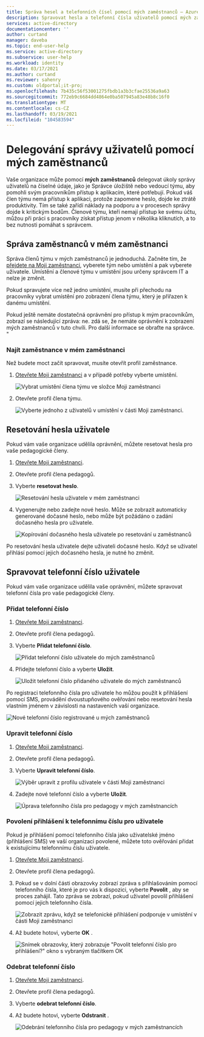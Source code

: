```yaml
---
title: Správa hesel a telefonních čísel pomocí mých zaměstnanců – Azure AD | Microsoft Docs
description: Spravovat hesla a telefonní čísla uživatelů pomocí mých zaměstnanců
services: active-directory
documentationcenter: ''
author: curtand
manager: daveba
ms.topic: end-user-help
ms.service: active-directory
ms.subservice: user-help
ms.workload: identity
ms.date: 03/17/2021
ms.author: curtand
ms.reviewer: sahenry
ms.custom: oldportal;it-pro;
ms.openlocfilehash: 7b435c56f53001275fbdb1a3b3cfae25536a9a63
ms.sourcegitcommit: 772eb9c6684dd4864e0ba507945a83e48b8c16f0
ms.translationtype: MT
ms.contentlocale: cs-CZ
ms.lasthandoff: 03/19/2021
ms.locfileid: "104583594"
---
```

# <a name="delegate-user-management-with-my-staff"></a>Delegování správy uživatelů pomocí mých zaměstnanců

Vaše organizace může pomocí **mých zaměstnanců** delegovat úkoly správy uživatelů na číselné údaje, jako je Správce úložiště nebo vedoucí týmu, aby pomohli svým pracovníkům přístup k aplikacím, které potřebují. Pokud váš člen týmu nemá přístup k aplikaci, protože zapomene heslo, dojde ke ztrátě produktivity. Tím se také zařídí náklady na podporu a v procesech správy dojde k kritickým bodům.  Členové týmu, kteří nemají přístup ke svému účtu, můžou při práci s pracovníky získat přístup jenom v několika kliknutích, a to bez nutnosti pomáhat s správcem.

## <a name="manage-your-staff-in-my-staff"></a>Správa zaměstnanců v mém zaměstnanci

Správa členů týmu v mých zaměstnanců je jednoduchá. Začněte tím, že [přejdete na Moji zaměstnanci](https://aka.ms/mystaff), vyberete tým nebo umístění a pak vyberete uživatele. Umístění a členové týmu v umístění jsou určeny správcem IT a nelze je změnit.

Pokud spravujete více než jedno umístění, musíte při přechodu na pracovníky vybrat umístění pro zobrazení člena týmu, který je přiřazen k danému umístění.

Pokud ještě nemáte dostatečná oprávnění pro přístup k mým pracovníkům, zobrazí se následující zpráva: ne. zdá se, že nemáte oprávnění k zobrazení mých zaměstnanců v tuto chvíli. Pro další informace se obraťte na správce. "

### <a name="find-a-staff-member-in-my-staff"></a>Najít zaměstnance v mém zaměstnanci

Než budete moct začít spravovat, musíte otevřít profil zaměstnance.

1. [Otevřete Moji zaměstnanci](https://aka.ms/mystaff) a v případě potřeby vyberte umístění.

    ![Vybrat umístění člena týmu ve složce Moji zaměstnanci](media/my-staff-team-manager/allaus.png)

1. Otevřete profil člena týmu.

    ![Vyberte jednoho z uživatelů v umístění v části Moji zaměstnanci.](media/my-staff-team-manager/aupage.png)

## <a name="reset-a-user-password"></a>Resetování hesla uživatele

Pokud vám vaše organizace udělila oprávnění, můžete resetovat hesla pro vaše pedagogické členy.

1. [Otevřete Moji zaměstnanci](https://aka.ms/mystaff).
1. Otevřete profil člena pedagogů.
1. Vyberte **resetovat heslo**.

    ![Resetování hesla uživatele v mém zaměstnanci](media/my-staff-team-manager/resetpassword1.png)

1. Vygenerujte nebo zadejte nové heslo. Může se zobrazit automaticky generované dočasné heslo, nebo může být požádáno o zadání dočasného hesla pro uživatele.

    ![Kopírování dočasného hesla uživatele po resetování u zaměstnanců](media/my-staff-team-manager/resetpassword2.png)

Po resetování hesla uživatele dejte uživateli dočasné heslo. Když se uživatel přihlásí pomocí jejich dočasného hesla, je nutné ho změnit.

## <a name="manage-a-users-phone-number"></a>Spravovat telefonní číslo uživatele

Pokud vám vaše organizace udělila vaše oprávnění, můžete spravovat telefonní čísla pro vaše pedagogické členy.

### <a name="add-a-phone-number"></a>Přidat telefonní číslo

1. [Otevřete Moji zaměstnanci](https://aka.ms/mystaff).
1. Otevřete profil člena pedagogů.
1. Vyberte **Přidat telefonní číslo**.

    ![Přidat telefonní číslo uživatele do mých zaměstnanců](media/my-staff-team-manager/addphone1.png)

1. Přidejte telefonní číslo a vyberte **Uložit**.

    ![Uložit telefonní číslo přidaného uživatele do mých zaměstnanců](media/my-staff-team-manager/addphone2.png)

Po registraci telefonního čísla pro uživatele ho můžou použít k přihlášení pomocí SMS, provádění dvoustupňového ověřování nebo resetování hesla vlastním jménem v závislosti na nastaveních vaší organizace.

![Nové telefonní číslo registrované u mých zaměstnanců](media/my-staff-team-manager/addphone3.png)

### <a name="edit-a-phone-number"></a>Upravit telefonní číslo

1. [Otevřete Moji zaměstnanci](https://aka.ms/mystaff).
1. Otevřete profil člena pedagogů.
1. Vyberte **Upravit telefonní číslo**.

    ![Výběr upravit z profilu uživatele v části Moji zaměstnanci](media/my-staff-team-manager/editphone2.png)

1. Zadejte nové telefonní číslo a vyberte **Uložit**.

    ![Úprava telefonního čísla pro pedagogy v mých zaměstnancích](media/my-staff-team-manager/editphone1.png)

### <a name="enable-phone-number-sign-in-for-a-user"></a>Povolení přihlášení k telefonnímu číslu pro uživatele

Pokud je přihlášení pomocí telefonního čísla jako uživatelské jméno (přihlášení SMS) ve vaší organizaci povolené, můžete toto ověřování přidat k existujícímu telefonnímu číslu uživatele.

1. [Otevřete Moji zaměstnanci](https://aka.ms/mystaff).
1. Otevřete profil člena pedagogů.
1. Pokud se v dolní části obrazovky zobrazí zpráva s přihlašováním pomocí telefonního čísla, které je pro vás k dispozici, vyberte **Povolit** , aby se proces zahájil. Tato zpráva se zobrazí, pokud uživatel povolil přihlášení pomocí jejich telefonního čísla.

    ![Zobrazit zprávu, když se telefonické přihlášení podporuje v umístění v části Moji zaměstnanci](media/my-staff-team-manager/enableforms1.png)

1. Až budete hotovi, vyberte **OK** .

    ![Snímek obrazovky, který zobrazuje "Povolit telefonní číslo pro přihlášení?" okno s vybraným tlačítkem OK](media/my-staff-team-manager/enableforms2.png)

### <a name="remove-a-phone-number"></a>Odebrat telefonní číslo

1. [Otevřete Moji zaměstnanci](https://aka.ms/mystaff).
1. Otevřete profil člena pedagogů.
1. Vyberte **odebrat telefonní číslo**.
1. Až budete hotovi, vyberte **Odstranit** .

    ![Odebrání telefonního čísla pro pedagogy v mých zaměstnancích](media/my-staff-team-manager/deletephone1.png)
